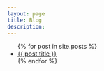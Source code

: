 ```yaml
---
layout: page
title: Blog
description: 
---
```


<ul>
  {% for post in site.posts %}
    <li>
      <a href="{{site.url}}{{post.url}}">{{ post.title }}</a>
    </li>
  {% endfor %}
</ul>